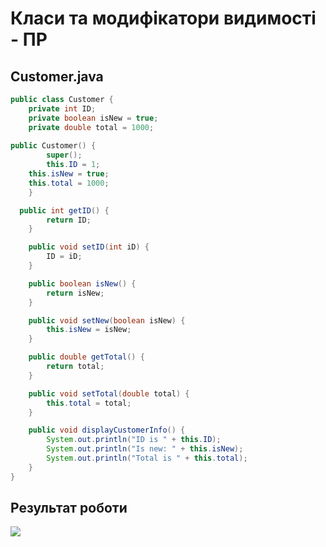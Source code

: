 # Класи та модифікатори видимості - ПР

## Customer.java

```java
public class Сustomer {
	private int ID;
	private boolean isNew = true;
	private double total = 1000;
	
public Сustomer() {
		super();
		this.ID = 1;
    this.isNew = true;
    this.total = 1000;
	}

  public int getID() {
		return ID;
	}

	public void setID(int iD) {
		ID = iD;
	}

	public boolean isNew() {
		return isNew;
	}

	public void setNew(boolean isNew) {
		this.isNew = isNew;
	}

	public double getTotal() {
		return total;
	}

	public void setTotal(double total) {
		this.total = total;
	}

	public void displayCustomerInfo() {
		System.out.println("ID is " + this.ID);
		System.out.println("Is new: " + this.isNew);
		System.out.println("Total is " + this.total);
	}
}
```

## Результат роботи
![](https://github.com/ppc-ntu-khpi/35---classes-and-modifiers-ByteID/blob/main/Solution/done.png)
